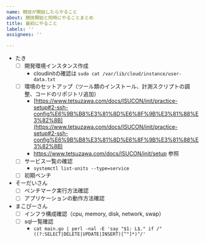 ```yaml
---
name: 競技が開始したらやること
about: 競技開始と同時にやることまとめ
title: 最初にやること
labels: ''
assignees: ''

---
```


- たき
  - [ ] 開発環境インスタンス作成
    - cloudinitの確認は `sudo cat /var/lib/cloud/instance/user-data.txt`
  - [ ] 環境のセットアップ（ツール類のインストール、計測スクリプトの調整、コードのリポジトリ追加）
    - [https://www.tetsuzawa.com/docs/ISUCON/init/practice-setup#2-ssh-config%E6%9B%B8%E3%81%8D%E6%8F%9B%E3%81%88%E3%82%8B](https://www.tetsuzawa.com/docs/ISUCON/init/practice-setup#2-ssh-config%E6%9B%B8%E3%81%8D%E6%8F%9B%E3%81%88%E3%82%8B)
    - https://www.tetsuzawa.com/docs/ISUCON/init/setup 参照
  - [ ] サービス一覧の確認
    - `systemctl list-units --type=service`
  - [ ] 初期ベンチ
- そーだいさん
  - [ ] ベンチマーク実行方法確認
  - [ ] アプリケーションの動作方法確認
- まこぴーさん
  - [ ] インフラ構成確認（cpu, memory, disk, network, swap）
  - [ ] sql一覧確認
     - `cat main.go | perl -nal -E 'say "$1: L$." if /"((?:SELECT|DELETE|UPDATE|INSERT)[^"]*)"/'`
